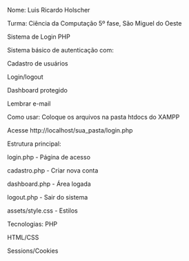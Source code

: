 Nome: Luis Ricardo Holscher

Turma: Ciência da Computação 5º fase, São Miguel do Oeste


Sistema de Login PHP

Sistema básico de autenticação com:

Cadastro de usuários

Login/logout

Dashboard protegido

Lembrar e-mail


Como usar:
Coloque os arquivos na pasta htdocs do XAMPP

Acesse http://localhost/sua_pasta/login.php


Estrutura principal:

login.php - Página de acesso


cadastro.php - Criar nova conta


dashboard.php - Área logada


logout.php - Sair do sistema


assets/style.css - Estilos


Tecnologias:
PHP

HTML/CSS

Sessions/Cookies

